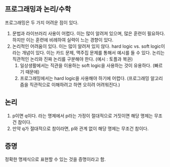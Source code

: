 
## 프로그래밍과 논리/수학

프로그래밍은 두 가지 어려운 점이 있다.
1. 문법과 라이브러리 사용이 어렵다. 이는 많이 알려져 있으며, 많은 훈련이 필요하다. 하지만 이는 훈련에 비례하여 실력이 느는 경향이 있다.
2. 논리적인 어려움이 있다. 이는 많이 알려져 있지 않다. hard logic vs. soft logic이라는 개념이 있다. 이는 카드 문제, 맥주집 문제를 통해서 예시를 들 수 있다. 논리는 직관적인 논리와 진짜 논리를 구분해야 한다. (예시 : 토플과 복권)
	1. 일상생활에서는 직관을 이용하는 soft logic을 사용하는 것이 유용하다. (빠르기 때문에)
	2. 프로그래밍에서는 hard logic을 사용해야 하기에 어렵다. (프로그래밍 알고리즘을 직관적으로 이해하려고 하면 오히려 어려워진다.)

## 논리
1. p이면 q이다. 라는 명제에서 p라는 가정이 절대적으로 거짓이면 해당 명제는 무조건 참이다.
2. 만약 q가 절대적으로 참이라면, p와 관계 없이 해당 명제는 무조건 참이다.

## 증명
정확한 명제식으로 표현할 수 있는 것을 증명이라고 함.

